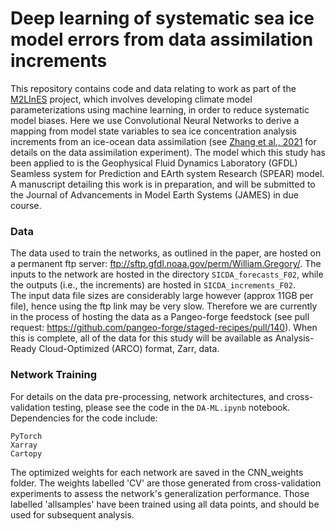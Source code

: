 # Deep learning of systematic sea ice model errors from data assimilation increments

This repository contains code and data relating to work as part of the [M2LInES](https://m2lines.github.io) project, which involves developing climate model parameterizations using machine learning, in order to reduce systematic model biases. Here we use Convolutional Neural Networks to derive a mapping from model state variables to sea ice concentration analysis increments from an ice-ocean data assimilation (see [Zhang et al., 2021](https://journals.ametsoc.org/view/journals/clim/34/6/JCLI-D-20-0469.1.xml) for details on the data assimilation experiment). The model which this study has been applied to is the Geophysical Fluid Dynamics Laboratory (GFDL) Seamless system for Prediction and EArth system Research (SPEAR) model. A manuscript detailing this work is in preparation, and will be submitted to the Journal of Advancements in Model Earth Systems (JAMES) in due course.

### Data

The data used to train the networks, as outlined in the paper, are hosted on a permanent ftp server: ftp://sftp.gfdl.noaa.gov/perm/William.Gregory/.
The inputs to the network are hosted in the directory `SICDA_forecasts_F02`, while the outputs (i.e., the increments) are hosted in `SICDA_increments_F02`. \
The input data file sizes are considerably large however (approx 11GB per file), hence using the ftp link may be very slow. Therefore we are currently in the process of hosting the data as a Pangeo-forge feedstock (see pull request: https://github.com/pangeo-forge/staged-recipes/pull/140). When this is complete, all of the data for this study will be available as Analysis-Ready Cloud-Optimized (ARCO) format, Zarr, data.

### Network Training

For details on the data pre-processing, network architectures, and cross-validation testing, please see the code in the `DA-ML.ipynb` notebook. Dependencies for the code include:

`PyTorch`\
`Xarray`\
`Cartopy`

The optimized weights for each network are saved in the CNN_weights folder. The weights labelled 'CV' are those generated from cross-validation experiments to assess the network's generalization performance. Those labelled 'allsamples' have been trained using all data points, and should be used for subsequent analysis.
